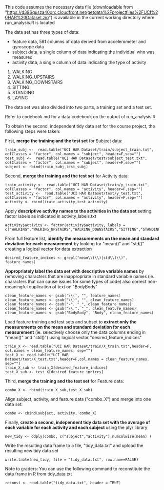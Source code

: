 This code assumes the necessary data file (downloadable from "https://d396qusza40orc.cloudfront.net/getdata%2Fprojectfiles%2FUCI%20HAR%20Dataset.zip") is available in the current working directory where run_analysis.R is located

The data set has three types of data:
- feature data, 561 columns of data derived from accelerometer and gyroscope data
- subject data, a single column of data indicating the individual who was measured
- activity data, a single column of data indicating the type of activity 

1. WALKING
2. WALKING_UPSTAIRS
3. WALKING_DOWNSTAIRS
4. SITTING
5. STANDING
6. LAYING

The data set was also divided into two parts, a training set and a test set.

Refer to codebook.md for a data codebook on the output of run_analysis.R

To obtain the second, independent tidy data set for the course project, the following steps were taken:

First, **merge the training and the test set** for Subject data:
```
train_subj <-  read.table("UCI HAR Dataset/train/subject_train.txt", colClasses = "factor", col.names = "subject", header=F,sep="")
test_subj <-  read.table("UCI HAR Dataset/test/subject_test.txt", colClasses = "factor", col.names = "subject", header=F,sep="")
subject <- rbind(train_subj,test_subj)
```

Second, **merge the training and the test set** for Activity data:
```
train_activity <-  read.table("UCI HAR Dataset/train/y_train.txt", colClasses = "factor", col.names = "activity", header=F,sep="")
test_activity <-  read.table("UCI HAR Dataset/test/y_test.txt", colClasses = "factor", col.names = "activity", header=F,sep="")
activity <- rbind(train_activity,test_activity)
```

Apply **descriptive activity names to the activities in the data set** setting factor labels as indicated in activity_labels.txt
```
activity$activity <- factor(activity$activity, labels = c("WALKING","WALKING_UPSTAIRS","WALKING_DOWNSTAIRS","SITTING","STANDING","LAYING"))
```


From full feature list, **identify the measurements on the mean and standard deviation for each measurement** by looking for "mean()" and "std()" creating a logical vector for data extraction
```
desired_feature_indices <- grepl("mean\\(\\)|std\\(\\)", feature_names)
```

**Appropriately label the data set with descriptive variable names** by removing characters that are inappropriate in standard variable names (ie. characters that can cause issues for some types of code)
also correct non-meaningful duplication of text on "BodyBody"
```
clean_feature_names <- gsub('\\(', "", feature_names)
clean_feature_names <- gsub("\\)", "", clean_feature_names)
clean_feature_names <- gsub("-", "_", clean_feature_names)
clean_feature_names <- gsub("\\,", "_", clean_feature_names)
clean_feature_names <- gsub("BodyBody", "Body", clean_feature_names)
```

Load feature training and test sets and subset to **extract only the measurements on the mean and standard deviation for each measurement** (ie. selectively choose only the data columns ending in "mean()" and "std()") using logical vector "desired_feature_indices"
```
train_X <- read.table("UCI HAR Dataset/train/X_train.txt",header=F, col.names = clean_feature_names, sep="")
test_X <- read.table("UCI HAR Dataset/test/X_test.txt",header=F,col.names = clean_feature_names, sep="")
train_X_sub <- train_X[desired_feature_indices]
test_X_sub <- test_X[desired_feature_indices]
```

Third, **merge the training and the test set** for Feature data:
```
combo_X <- rbind(train_X_sub,test_X_sub)
```

Align subject, activity, and feature data ("combo_X") and merge into one data set:
```
combo <- cbind(subject, activity, combo_X)
```

Finally, **create a second, independent tidy data set with the average of each variable for each activity and each subject** using the plyr library
```
new_tidy <- ddply(combo, c("subject","activity"),numcolwise(mean) )
```

Write the resulting data frame to a file, "tidy_data.txt" and upload the resulting new tidy data set
```
write.table(new_tidy, file = "tidy_data.txt", row.name=FALSE)
```

Note to graders: You can use the following command to reconstitute the data frame in R from tidy_data.txt
```
reconst <- read.table("tidy_data.txt", header = TRUE)
```

